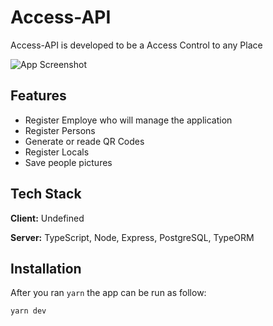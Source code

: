# Access-API

Access-API is developed to be a Access Control to any Place

![App Screenshot](https://www.curtamais.com.br/uploads/conteudos/718e7961322171b09065beab588293c7.jpg)
## Features

- Register Employe who will manage the application
- Register Persons 
- Generate or reade QR Codes
- Register Locals
- Save people pictures

## Tech Stack

**Client:** Undefined

**Server:** TypeScript, Node, Express, PostgreSQL, TypeORM

## Installation

After you ran ```yarn``` the app can be run as follow:

```bash
yarn dev
```
    


